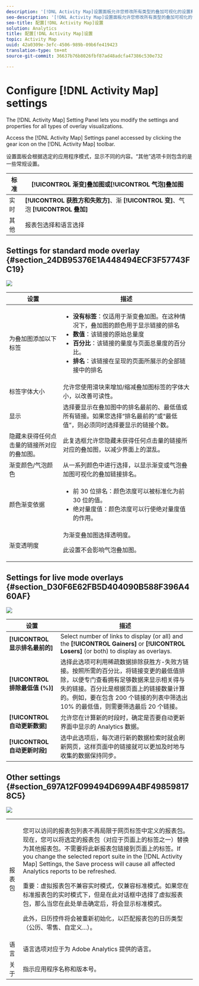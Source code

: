 ```yaml
---
description: '[!DNL Activity Map]设置面板允许您修改所有类型的叠加可视化的设置和属性。'
seo-description: '[!DNL Activity Map]设置面板允许您修改所有类型的叠加可视化的设置和属性。'
seo-title: 配置[!DNL Activity Map]设置
solution: Analytics
title: 配置[!DNL Activity Map]设置
topic: Activity Map
uuid: 42a0309e-3efc-4506-989b-09b6fe419423
translation-type: tm+mt
source-git-commit: 36637b76b8026fbf87ad48adcfa47386c530e732

---
```



# Configure [!DNL Activity Map] settings

The [!DNL Activity Map] Setting Panel lets you modify the settings and properties for all types of overlay visualizations.

Access the [!DNL Activity Map] Settings panel accessed by clicking the gear icon on the [!DNL Activity Map] toolbar.

设置面板会根据选定的应用程序模式，显示不同的内容。“其他”选项卡则包含的是一些常规设置。

| 标准 | **[!UICONTROL 渐变]**&#x200B;叠加图或&#x200B;**[!UICONTROL 气泡]叠加图** |
|---|---|
| 实时 | **[!UICONTROL 获胜方和失败方]**、渐 **[!UICONTROL 变]**、气泡 **[!UICONTROL 叠加]** |
| 其他 | 报表包选择和语言选择 |

## Settings for standard mode overlay {#section_24DB95376E1A448494ECF3F57743FC19}

![](assets/settings_standard.png)

<table id="table_0244107DE6D142F2A1DA4882E0ED9826"> 
 <thead> 
  <tr> 
   <th colname="col2" class="entry"> 设置 </th> 
   <th colname="col3" class="entry"> 描述 </th> 
  </tr> 
 </thead>
 <tbody> 
  <tr> 
   <td colname="col2"> <span class="uicontrol"> 为叠加图添加以下标签</span> </td> 
   <td colname="col3"> 
    <ul id="ul_13AD02789F2D4904A35215A8FA230F3E"> 
     <li id="li_8DB71636D2074C69B0D94D3FB0CAFE28"> <b>没有标签</b>：仅适用于渐变叠加图。在这种情况下，叠加图的颜色用于显示链接的排名 </li> 
     <li id="li_39C98D7EA9514C1D8731B9D21C0E73A6"> <b>数值</b>：该链接的原始总量度 </li> 
     <li id="li_A5F583E45BCD4F2399398F9DCC7FE382"> <b>百分比</b>：该链接的量度与页面总量度的百分比。 </li> 
     <li id="li_E4BF7D3B863E4B6C8E737CF29ADA9D67"> <b>排名</b>：该链接在呈现的页面所展示的全部链接中的排名 </li> 
    </ul> </td> 
  </tr> 
  <tr> 
   <td colname="col2"> <span class="uicontrol"> 标签字体大小</span> </td> 
   <td colname="col3"> 允许您使用滑块来增加/缩减叠加图标签的字体大小，以改善可读性。 </td> 
  </tr> 
  <tr> 
   <td colname="col2"> <span class="uicontrol"> 显示</span> </td> 
   <td colname="col3">选择要显示在叠加图中的<span class="uicontrol">排名最前的</span>、<span class="uicontrol">最低值</span>或<span class="uicontrol">所有链接</span>。如果您选择“排名最前的”或“最低值”，则必须同时选择要显示的链接个数。 </td> 
  </tr> 
  <tr> 
   <td colname="col2"> <span class="uicontrol">隐藏未获得任何点击量的链接所对应的叠加图。</span> </td> 
   <td colname="col3"> 此复选框允许您隐藏未获得任何点击量的链接所对应的叠加图，以减少界面上的混乱。 </td> 
  </tr> 
  <tr> 
   <td colname="col2"> <span class="uicontrol"> 渐变颜色/气泡颜色</span> </td> 
   <td colname="col3">从一系列颜色中进行选择，以显示<span class="uicontrol">渐变</span>或<span class="uicontrol">气泡</span>叠加图可视化的叠加链接排名。 </td> 
  </tr> 
  <tr> 
   <td colname="col2"> <span class="uicontrol"> 颜色渐变依据</span> </td> 
   <td colname="col3"> 
    <ul id="ul_1B5C2A44A9EB465D8B8E9AD91AF79D69"> 
     <li id="li_C983CB68B90B492BB0774254292B5961"> <span class="uicontrol">前 30 位排名</span>：颜色浓度可以被标准化为前 30 位的值。 </li> 
     <li id="li_1E83431C8C734AB0BC82B5A66AED1189"> <span class="uicontrol">绝对量度值</span>：颜色浓度可以行使绝对量度值的作用。 </li> 
    </ul> </td> 
  </tr> 
  <tr> 
   <td colname="col2"> <span class="uicontrol"> 渐变透明度</span> </td> 
   <td colname="col3">为渐变叠加图选择透明度。 <p>此设置不会影响气泡叠加图。 </p> </td> 
  </tr> 
 </tbody> 
</table>

## Settings for live mode overlays {#section_D30F6E62FB5D404090B588F396A460AF}

![](assets/settings_live.png)

| 设置 | 描述 |
|---|---|
| **[!UICONTROL 显示排名最前的]** | Select number of links to display (or all) and the **[!UICONTROL Gainers]** or **[!UICONTROL Losers]** (or both) to display as overlays. |
| **[!UICONTROL 排除最低值 (%)]** | 选择此选项可利用稀疏数据排除获胜方-失败方链接。按照所需的百分比，将链接变更的最低值排除，以便专门查看拥有足够数据来显示相关得与失的链接。百分比是根据页面上的链接数量计算的。例如，要在包含 200 个链接的列表中筛选出 10% 的最低值，则需要筛选最后 20 个链接。 |
| **[!UICONTROL 自动更新数据]** | 允许您在计算新的时段时，确定是否要自动更新界面中显示的 Analytics 数据。 |
| **[!UICONTROL 自动更新时段]** | 选中此选项后，每次进行新的数据检索时就会刷新网页，这样页面中的链接就可以更加及时地与收集的数据保持同步。 |

## Other settings {#section_697A12F099494D699A4BF498598178C5}

![](assets/settings_other.png)

<table id="table_0F560236F8844FA0928CBB9C50D5ABEF"> 
 <tbody> 
  <tr> 
   <td colname="col1"> 报表包 </td> 
   <td colname="col2"> <p>您可以访问的报表包列表不再局限于网页标签中定义的报表包。现在，您可以将选定的报表包（对应于页面上的标签之一）替换为其他报表包。不需要将此新报表包链接到页面上的标签。If you change the selected report suite in the [!DNL Activity Map] Settings, the <span class="uicontrol"> Save</span> process will cause all affected Analytics reports to be refreshed. </p> <p> <p>重要：虚拟报表包不兼容实时模式，仅兼容标准模式。如果您在标准报表包的实时模式下，但是在此对话框中选择了虚拟报表包，那么当您在此处单击<span class="uicontrol">确定</span>后，将会显示标准模式。 </p> </p> <p>此外，日历控件将会被重新初始化，以匹配报表包的日历类型（公历、零售、自定义...）。 </p> </td> 
  </tr> 
  <tr> 
   <td colname="col1"> 语言 </td> 
   <td colname="col2"> 语言选项对应于为 Adobe Analytics 提供的语言。 </td> 
  </tr> 
  <tr> 
   <td colname="col1"> 关于 </td> 
   <td colname="col2"> 指示应用程序名称和版本号。 </td> 
  </tr> 
 </tbody> 
</table>

